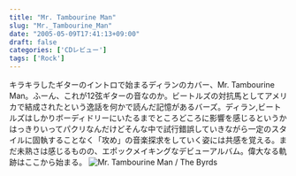 ```yaml
---
title: "Mr. Tambourine Man"
slug: "Mr._Tambourine_Man"
date: "2005-05-09T17:41:13+09:00"
draft: false
categories: ['CDレビュー']
tags: ['Rock']
---
```


キラキラしたギターのイントロで始まるディランのカバー、Mr. Tambourine Man。ふーん、これが12弦ギターの音なのか。ビートルズの対抗馬としてアメリカで結成されたという逸話を何かで読んだ記憶があるバーズ。ディラン,ビートルズはしかりボーディドリーにいたるまでところどころに影響を感じるというかはっきりいってパクリなんだけどそんな中で試行錯誤していきながら一定のスタイルに固執することなく「攻め」の音楽探求をしていく姿には共感を覚える。まだ未熟さは感じるものの、エポックメイキングなデビューアルバム。偉大なる軌跡はここから始まる。 ![Mr. Tambourine Man / The Byrds](/wp-content/archives/20050509.jpg)